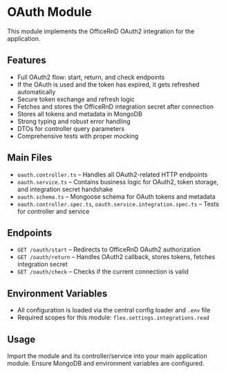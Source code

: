 # OAuth Module

This module implements the OfficeRnD OAuth2 integration for the application.

## Features

- Full OAuth2 flow: start, return, and check endpoints
- If the OAuth is used and the token has expired, it gets refreshed automatically
- Secure token exchange and refresh logic
- Fetches and stores the OfficeRnD integration secret after connection
- Stores all tokens and metadata in MongoDB
- Strong typing and robust error handling
- DTOs for controller query parameters
- Comprehensive tests with proper mocking

## Main Files

- `oauth.controller.ts` – Handles all OAuth2-related HTTP endpoints
- `oauth.service.ts` – Contains business logic for OAuth2, token storage, and integration secret handshake
- `oauth.schema.ts` – Mongoose schema for OAuth tokens and metadata
- `oauth.controller.spec.ts`, `oauth.service.integration.spec.ts` – Tests for controller and service

## Endpoints

- `GET /oauth/start` – Redirects to OfficeRnD OAuth2 authorization
- `GET /oauth/return` – Handles OAuth2 callback, stores tokens, fetches integration secret
- `GET /oauth/check` – Checks if the current connection is valid

## Environment Variables

- All configuration is loaded via the central config loader and `.env` file
- Required scopes for this module: `flex.settings.integrations.read`

## Usage

Import the module and its controller/service into your main application module. Ensure MongoDB and environment variables are configured.
